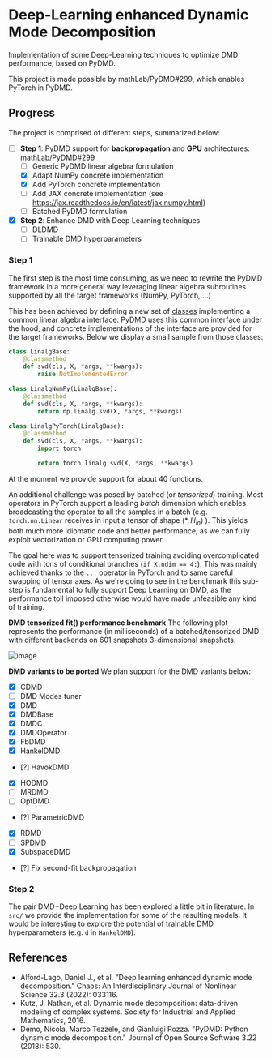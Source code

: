 # Deep-Learning enhanced Dynamic Mode Decomposition
Implementation of some Deep-Learning techniques to optimize DMD performance, based
on PyDMD. 

This project is made possible by mathLab/PyDMD#299, which enables PyTorch in PyDMD.

## Progress
The project is comprised of different steps, summarized below:
- [ ] **Step 1**: PyDMD support for **backpropagation** and **GPU** architectures: mathLab/PyDMD#299
    - [ ] Generic PyDMD linear algebra formulation
    - [x] Adapt NumPy concrete implementation
    - [x] Add PyTorch concrete implementation
    - [ ] Add JAX concrete implementation (see https://jax.readthedocs.io/en/latest/jax.numpy.html)
    - [ ] Batched PyDMD formulation 
- [x] **Step 2**: Enhance DMD with Deep Learning techniques
    - [ ] DLDMD
    - [ ] Trainable DMD hyperparameters

### Step 1
The first step is the most time consuming, as we need to rewrite the PyDMD framework
in a more general way leveraging linear algebra subroutines supported by all the target
frameworks (NumPy, PyTorch, ...)

This has been achieved by defining a new set of 
[classes](https://github.com/fAndreuzzi/PyDMD/tree/generic-linalg/pydmd/linalg) implementing 
a common linear algebra interface. PyDMD uses this common interface under the hood, and concrete
implementations of the interface are provided for the target frameworks. Below we display a small
sample from those classes:
```python
class LinalgBase:
    @classmethod
    def svd(cls, X, *args, **kwargs):
        raise NotImplementedError

class LinalgNumPy(LinalgBase):
    @classmethod
    def svd(cls, X, *args, **kwargs):
        return np.linalg.svd(X, *args, **kwargs)

class LinalgPyTorch(LinalgBase):
    @classmethod
    def svd(cls, X, *args, **kwargs):
        import torch

        return torch.linalg.svd(X, *args, **kwargs)
```
At the moment we provide support for about 40 functions.

An additional challenge was posed by batched (or *tensorized*) training. Most operators in
PyTorch support a leading *batch* dimension which enables broadcasting the operator to all the
samples in a batch (e.g. `torch.nn.Linear` receives in input a tensor of shape $(*, H_{in})$ ).
This yields both much more idiomatic code and better performance, as we can fully exploit
vectorization or GPU computing power.

The goal here was to support tensorized training avoiding overcomplicated code with tons of
conditional branches (`if X.ndim == 4:`). This was mainly achieved thanks to the `...` operator
in PyTorch and to same careful swapping of tensor axes. As we're going to see in the benchmark
this sub-step is fundamental to fully support Deep Learning on DMD, as the performance toll
imposed otherwise would have made unfeasible any kind of training.

**DMD tensorized fit() performance benchmark**
The following plot represents the performance (in milliseconds) of a batched/tensorized
DMD with different backends on 601 snapshots 3-dimensional snapshots.

![image](https://user-images.githubusercontent.com/8464342/211190539-fc942030-8823-4b91-be3d-631bf66f1e31.png)

**DMD variants to be ported**
We plan support for the DMD variants below:
- [x] CDMD
- [ ] DMD Modes tuner
- [x] DMD
- [x] DMDBase
- [x] DMDC
- [x] DMDOperator
- [x] FbDMD
- [x] HankelDMD
- [?] HavokDMD
- [x] HODMD
- [ ] MRDMD
- [ ] OptDMD
- [?] ParametricDMD
- [x] RDMD
- [ ] SPDMD
- [x] SubspaceDMD
- [?] Fix second-fit backpropagation

### Step 2
The pair DMD+Deep Learning has been explored a little bit in literature. In `src/` we provide
the implementation for some of the resulting models. It would be interesting to explore the
potential of trainable DMD hyperparameters (e.g. `d` in `HankelDMD`).

## References
- Alford-Lago, Daniel J., et al. "Deep learning enhanced dynamic mode decomposition." Chaos: An Interdisciplinary Journal of Nonlinear Science 32.3 (2022): 033116.
- Kutz, J. Nathan, et al. Dynamic mode decomposition: data-driven modeling of complex systems. Society for Industrial and Applied Mathematics, 2016.
- Demo, Nicola, Marco Tezzele, and Gianluigi Rozza. "PyDMD: Python dynamic mode decomposition." Journal of Open Source Software 3.22 (2018): 530.
